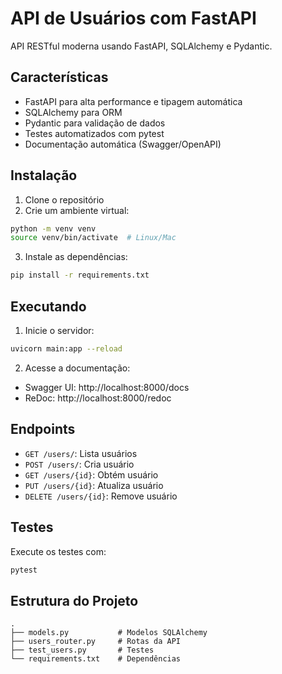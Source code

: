 # API de Usuários com FastAPI

API RESTful moderna usando FastAPI, SQLAlchemy e Pydantic.

## Características

- FastAPI para alta performance e tipagem automática
- SQLAlchemy para ORM
- Pydantic para validação de dados
- Testes automatizados com pytest
- Documentação automática (Swagger/OpenAPI)

## Instalação

1. Clone o repositório
2. Crie um ambiente virtual:
```bash
python -m venv venv
source venv/bin/activate  # Linux/Mac
```

3. Instale as dependências:
```bash
pip install -r requirements.txt
```

## Executando

1. Inicie o servidor:
```bash
uvicorn main:app --reload
```

2. Acesse a documentação:
- Swagger UI: http://localhost:8000/docs
- ReDoc: http://localhost:8000/redoc

## Endpoints

- `GET /users/`: Lista usuários
- `POST /users/`: Cria usuário
- `GET /users/{id}`: Obtém usuário
- `PUT /users/{id}`: Atualiza usuário
- `DELETE /users/{id}`: Remove usuário

## Testes

Execute os testes com:
```bash
pytest
```

## Estrutura do Projeto

```
.
├── models.py           # Modelos SQLAlchemy
├── users_router.py     # Rotas da API
├── test_users.py       # Testes
└── requirements.txt    # Dependências
``` 